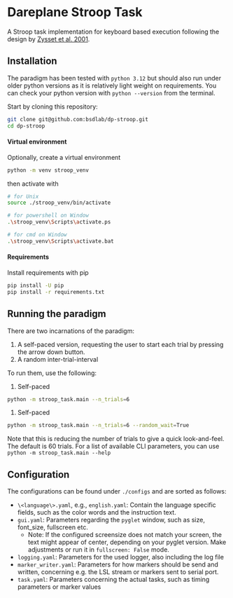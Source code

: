 # Dareplane Stroop Task

A Stroop task implementation for keyboard based execution following the design by [Zysset et al. 2001](https://www.sciencedirect.com/science/article/abs/pii/S1053811900906657).

## Installation

The paradigm has been tested with `python 3.12` but should also run under older python versions as it is relatively light weight on requirements.
You can check your python version with `python --version` from the terminal.

Start by cloning this repository:

```bash
git clone git@github.com:bsdlab/dp-stroop.git
cd dp-stroop
```

#### Virtual environment

Optionally, create a virtual environment

```bash
python -m venv stroop_venv
```

then activate with

```bash
# for Unix
source ./stroop_venv/bin/activate

# for powershell on Window
.\stroop_venv\Scripts\activate.ps

# for cmd on Window
.\stroop_venv\Scripts\activate.bat

```

#### Requirements

Install requirements with pip

```bash
pip install -U pip
pip install -r requirements.txt
```

## Running the paradigm

There are two incarnations of the paradigm:

1.  A self-paced version, requesting the user to start each trial by pressing the arrow down button.
1.  A random inter-trial-interval

To run them, use the following:

1. Self-paced

```bash
python -m stroop_task.main --n_trials=6
```

1. Self-paced

```bash
python -m stroop_task.main --n_trials=6 --random_wait=True
```

Note that this is reducing the number of trials to give a quick look-and-feel. The default is 60 trials.
For a list of available CLI parameters, you can use `python -m stroop_task.main --help`

## Configuration

The configurations can be found under `./configs` and are sorted as follows:

- `\<language\>.yaml`, e.g., `english.yaml`: Contain the language specific fields, such as the color words and the instruction text.
- `gui.yaml`: Parameters regarding the `pyglet` window, such as size, font_size, fullscreen etc.
  - Note: If the configured screensize does not match your screen, the text might appear of center, depending on your pyglet version. Make adjustments or run it in `fullscreen: False` mode.
- `logging.yaml`: Parameters for the used logger, also including the log file
- `marker_writer.yaml`: Parameters for how markers should be send and written, concerning e.g. the LSL stream or markers sent to serial port.
- `task.yaml`: Parameters concerning the actual tasks, such as timing parameters or marker values

<!-- ## Starting the Dareplane server -->
<!---->
<!-- To start the server standalone (not from within a [`control_room`](https://github.com/bsdlab/dp-control-room)), use: -->
<!---->
<!-- ```bash -->
<!-- python -m api.server -->
<!-- ``` -->
<!---->
<!-- Then you should be able to connect via `telnet` on `127.0.0.1 8080` for testing purposes. -->
<!---->
